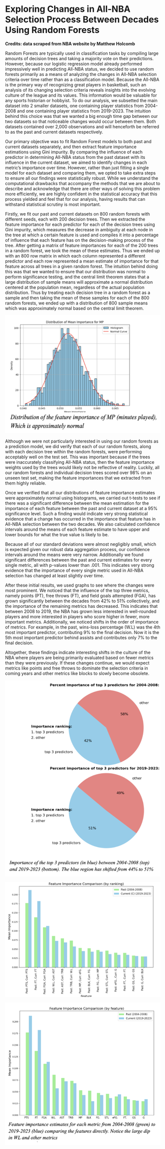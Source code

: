 
# Exploring Changes in All-NBA Selection Process Between Decades Using Random Forests 
**Credits: data scraped from NBA website by Matthew Holcomb**

Random Forests are typically used in classification tasks by compiling large amounts of decision trees and taking a majority vote on their predictions. However, because our logistic regression model already performed impressively well in predicting All-NBA status, we decided to use random forests primarily as a means of analyzing the changes in All-NBA selection criteria over time rather than as a classification model. Because the All-NBA is the primary way of recognizing great players in basketball, such an analysis of its changing selection criteria reveals insights into the evolving culture of the league and its values. This information would be valuable for any sports historian or hobbyist. 
To do our analysis, we subsetted the main dataset into 2 smaller datasets, one containing player statistics from 2004-2008 and one containing player statistics from 2019-2023. The intuition behind this choice was that we wanted a big enough time gap between our two datasets so that noticeable changes would occur between them.  Both datasets contained over 2,000 observations and will henceforth be referred to as the past and current datasets respectively.

Our primary objective was to fit Random Forest models to both past and current datasets separately, and then extract feature importance estimations using Gini impurity. By comparing the influence of each predictor in determining All-NBA status from the past dataset with its influence in the current dataset, we aimed to identify changes in each metric’s importance over time. However, rather than just fitting a single model for each dataset and comparing them, we opted to take extra steps to ensure all our findings were statistically robust. While we understand the computational drawbacks that accompany the methods that we are about to describe and acknowledge that there are other ways of solving this problem more efficiently, we are highly confident in the statistical accuracy that this process yielded and feel that for our analysis, having results that can withstand statistical scrutiny is most important. 

Firstly, we fit our past and current datasets on 800 random forests with different seeds, each with 200 decision trees. Then we extracted the feature importance for each predictor for each of the decision trees using Gini impurity, which measures the decrease in ambiguity at each node in the tree at which a certain feature is used and compiles it into a percentage of influence that each feature has on the decision-making process of the tree. After getting a matrix of feature importances for each of the 200 trees in a random forest, we took the mean of these estimates. Thus we ended up with an 800 row matrix in which each column represented a different predictor and each row represented a mean estimate of importance for that feature across all trees in a given random forest. The intuition behind doing this was that we wanted to ensure that our distribution was normal to perform significance testing, and the central limit theorem states that a large distribution of sample means will approximate a normal distribution centered at the population mean, regardless of the actual population distribution. Thus by treating each decision tree in a random forest as a sample and then taking the mean of these samples for each of the 800 random forests, we ended up with a distribution of 800 sample means which was approximately normal based on the central limit theorem. 

![Normal Histogram](normal_hist.png)

Although we were not particularly interested in using our random forests as a prediction model, we did verify that each of our random forests, along with each decision tree within the random forests, were performing acceptably well on the test set. This was important because if the trees were inaccurately classifying All-NBA status, then the feature importance weights used by the trees would likely not be reflective of reality. Luckily, all our random forests and individual decision trees scored over 98% on an unseen test set, making the feature importances that we extracted from them highly reliable.

Once we verified that all our distributions of feature importance estimates were approximately normal using histograms, we carried out t-tests to see if there was a significant difference between the mean estimation for the importance of each feature between the past and current dataset at a 95% significance level. Such a finding would indicate very strong statistical evidence that a change has occurred in the importance that feature has in All-NBA selection between the two decades. We also calculated confidence intervals around the means of each feature estimate to have upper and lower bounds for what the true value is likely to be. 

Because all of our standard deviations were almost negligibly small, which is expected given our robust data aggregation process, our confidence intervals around the means were very narrow. Additionally we found significant differences between the past and current estimates for every single metric, all with p-values lower than .001. This indicates very strong evidence that the importance of every single metric used in All-NBA selection has changed at least slightly over time. 

After these initial results, we used graphs to see where the changes were most prominent. We noticed that the influence of the top three metrics, namely points (PT), free throws (FT), and field goals attempted (FGA), has grown significantly between the decades from 42% to 51% collectively, and the importance of the remaining metrics has decreased. This indicates that between 2008 to 2019, the NBA has grown less interested in well-rounded players and more interested in players who score higher in fewer, more important metrics. Additionally, we noticed shifts in the order of importance of metrics. For example, in the past, wins-loss percentage (W.L) was the 4th most important predictor, contributing 9% to the final decision. Now it is the 5th most important predictor behind assists and contributes only 7% to the final
decision.

Altogether, these findings indicate interesting shifts in the culture of the NBA where players are being primarily evaluated based on fewer metrics than they were previously. If these changes continue, we would expect metrics like points and free throws to dominate the selection criteria in coming years and other metrics like blocks to slowly become obsolete. 

![top3overtime](top3overtime.png)

![bargraph-ranking](bargraph-ranking.png)

![bargraph-feature](bargraph-feature.png)

